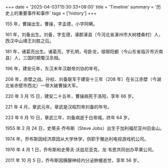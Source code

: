 +++
date = '2025-04-03T15:30:33+08:00'
title = 'Timeline'
summary = '历史上的重要事件和事件'
tags = ['history']
+++

155 年，曹操出生。曹操，字孟德，小字阿瞒。

161 年，刘备出生。刘备，字玄德，涿郡涿县（今河北省涿州市大树楼桑村）人，西汉中山靖王刘胜之后。

181 年，诸葛亮出生。诸葛亮，字孔明，号卧龙，琅琊阳都（今山东省临沂市沂南县）人，三国时期蜀汉丞相。

196 年，建安元年，东汉末年汉献帝刘协的年号。

208 年，赤壁之战。孙权、刘备联军于建安十三年（208 年）在长江赤壁（今湖北省赤壁市西北）一带大破曹操大军。

220 年 3 月 15 日，建安二十五年，曹操病死于洛阳，享年 66 岁。

221 年 4 月，章武元年。章武是汉昭烈帝刘备的年号。

223 年 6 月 10 日，章武三年，刘备病逝于白帝城，终年 64 岁。

1955 年 2 月 24 日，史蒂夫·乔布斯（Steve Jobs）出生于加利福尼亚州旧金山。

1974 年，乔布斯因经济原因从大学休学，供职于雅达利电视游戏机公司。

1976 年 4 月 1 日，乔布斯和史蒂夫·沃兹尼亚克、龙·韦恩共同创办苹果公司。

2011 年 10 月 5 日，乔布斯因胰腺神经内分泌肿瘤逝世，享年 56 岁。
